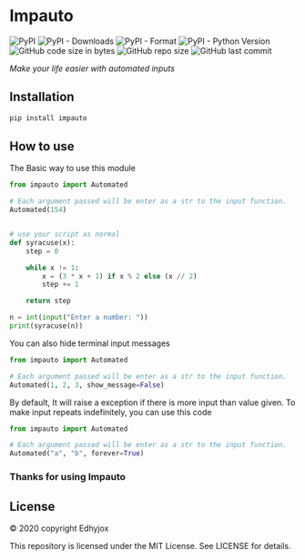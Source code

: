 # Impauto 
![PyPI](https://img.shields.io/pypi/v/impauto)
![PyPI - Downloads](https://img.shields.io/pypi/dm/impauto)
![PyPI - Format](https://img.shields.io/pypi/format/impauto)
![PyPI - Python Version](https://img.shields.io/pypi/pyversions/impauto)
![GitHub code size in bytes](https://img.shields.io/github/languages/code-size/Sigmanificient/impauto)
![GitHub repo size](https://img.shields.io/github/repo-size/Sigmanificient/impauto)
![GitHub last commit](https://img.shields.io/github/last-commit/Sigmanificient/impauto)

*Make your life easier with automated inputs*

## Installation
```cmd
pip install impauto
```

## How to use
The Basic way to use this module
```python
from impauto import Automated

# Each argument passed will be enter as a str to the input function.
Automated(154) 


# use your script as normal
def syracuse(x):
    step = 0

    while x != 1:
        x = (3 * x + 1) if x % 2 else (x // 2)
        step += 1

    return step

n = int(input("Enter a number: "))
print(syracuse(n))
```
You can also hide terminal input messages
```python
from impauto import Automated

# Each argument passed will be enter as a str to the input function.
Automated(1, 2, 3, show_message=False)
```

By default, It will raise a exception if there is more input than value given.
To make input repeats indefinitely, you can use this code
```python
from impauto import Automated

# Each argument passed will be enter as a str to the input function.
Automated("a", "b", forever=True)
```

### Thanks for using Impauto


## License
© 2020 copyright Edhyjox

This repository is licensed under the MIT License.
See LICENSE for details.
